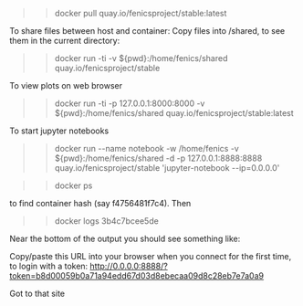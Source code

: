 >> docker pull quay.io/fenicsproject/stable:latest

To share files between host and container: Copy files into /shared, to see them in the current directory:
>> docker run -ti -v ${pwd}:/home/fenics/shared quay.io/fenicsproject/stable

To view plots on web browser
>> docker run -ti -p 127.0.0.1:8000:8000 -v ${pwd}:/home/fenics/shared quay.io/fenicsproject/stable:latest

To start jupyter notebooks
>> docker run --name notebook -w /home/fenics -v ${pwd}:/home/fenics/shared -d -p 127.0.0.1:8888:8888 quay.io/fenicsproject/stable 'jupyter-notebook --ip=0.0.0.0'

>> docker ps 

to find container hash (say f4756481f7c4). Then

>> docker logs 3b4c7bcee5de

Near the bottom of the output you should see something like:

Copy/paste this URL into your browser when you connect for the first time,
to login with a token:
            http://0.0.0.0:8888/?token=b8d00059b0a71a94edd67d03d8ebecaa09d8c28eb7e7a0a9

Got to that site